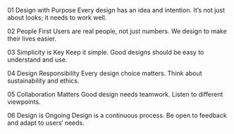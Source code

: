 01 Design with Purpose
Every design has an idea and intention.
It’s not just about looks; it needs to work well.

02 People First
Users are real people, not just numbers.
We design to make their lives easier.

03 Simplicity is Key
Keep it simple.
Good designs should be easy to understand and use.

04 Design Responsibility
Every design choice matters.
Think about sustainability and ethics.

05 Collaboration Matters
Good design needs teamwork.
Listen to different viewpoints.

06 Design is Ongoing
Design is a continuous process.
Be open to feedback and adapt to users‘ needs.
